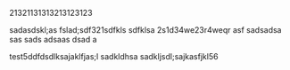 21321131313213123123


sadasdskl;as
fslad;sdf321sdfkls
sdfklsa
2s1d34we23r4weqr
asf  sadsadsa sas sads adsaas dsad a 

test5ddfdsdlksajaklfjas;l
sadkldhsa
sadkljsdl;sajkasfjkl56